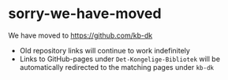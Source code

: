 # sorry-we-have-moved
We have moved to https://github.com/kb-dk

* Old repository links will continue to work indefinitely
* Links to GitHub-pages under `Det-Kongelige-Bibliotek` will be automatically redirected to the matching pages under `kb-dk`
